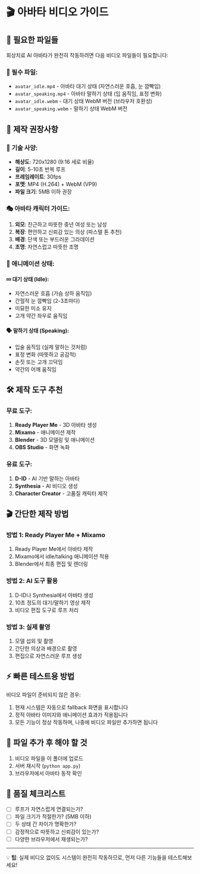 # 🎬 아바타 비디오 가이드

## 📁 필요한 파일들
회상치료 AI 아바타가 완전히 작동하려면 다음 비디오 파일들이 필요합니다:

### 🎯 필수 파일:
- `avatar_idle.mp4` - 아바타 대기 상태 (자연스러운 호흡, 눈 깜빡임)
- `avatar_speaking.mp4` - 아바타 말하기 상태 (입 움직임, 표정 변화)
- `avatar_idle.webm` - 대기 상태 WebM 버전 (브라우저 호환성)
- `avatar_speaking.webm` - 말하기 상태 WebM 버전

## 🎨 제작 권장사항

### 📐 기술 사양:
- **해상도**: 720x1280 (9:16 세로 비율)
- **길이**: 5-10초 반복 루프
- **프레임레이트**: 30fps
- **포맷**: MP4 (H.264) + WebM (VP9)
- **파일 크기**: 5MB 이하 권장

### 🎭 아바타 캐릭터 가이드:
1. **외모**: 친근하고 따뜻한 중년 여성 또는 남성
2. **복장**: 편안하고 신뢰감 있는 의상 (파스텔 톤 추천)
3. **배경**: 단색 또는 부드러운 그라데이션
4. **조명**: 자연스럽고 따뜻한 조명

### 🔄 애니메이션 상태:

#### 💤 대기 상태 (Idle):
- 자연스러운 호흡 (가슴 상하 움직임)
- 간헐적 눈 깜빡임 (2-3초마다)
- 미묘한 미소 유지
- 고개 약간 좌우로 움직임

#### 🗣️ 말하기 상태 (Speaking):
- 입술 움직임 (실제 말하는 것처럼)
- 표정 변화 (따뜻하고 공감적)
- 손짓 또는 고개 끄덕임
- 약간의 어깨 움직임

## 🛠️ 제작 도구 추천

### 무료 도구:
1. **Ready Player Me** - 3D 아바타 생성
2. **Mixamo** - 애니메이션 제작
3. **Blender** - 3D 모델링 및 애니메이션
4. **OBS Studio** - 화면 녹화

### 유료 도구:
1. **D-ID** - AI 기반 말하는 아바타
2. **Synthesia** - AI 비디오 생성
3. **Character Creator** - 고품질 캐릭터 제작

## 🎬 간단한 제작 방법

### 방법 1: Ready Player Me + Mixamo
1. Ready Player Me에서 아바타 제작
2. Mixamo에서 idle/talking 애니메이션 적용
3. Blender에서 최종 편집 및 렌더링

### 방법 2: AI 도구 활용
1. D-ID나 Synthesia에서 아바타 생성
2. 10초 정도의 대기/말하기 영상 제작
3. 비디오 편집 도구로 루프 처리

### 방법 3: 실제 촬영
1. 모델 섭외 및 촬영
2. 간단한 의상과 배경으로 촬영
3. 편집으로 자연스러운 루프 생성

## ⚡ 빠른 테스트용 방법

비디오 파일이 준비되지 않은 경우:
1. 현재 시스템은 자동으로 fallback 화면을 표시합니다
2. 정적 아바타 이미지와 애니메이션 효과가 적용됩니다
3. 모든 기능이 정상 작동하며, 나중에 비디오 파일만 추가하면 됩니다

## 📝 파일 추가 후 해야 할 것
1. 비디오 파일을 이 폴더에 업로드
2. 서버 재시작 (`python app.py`)
3. 브라우저에서 아바타 동작 확인

## 🎯 품질 체크리스트
- [ ] 루프가 자연스럽게 연결되는가?
- [ ] 파일 크기가 적절한가? (5MB 이하)
- [ ] 두 상태 간 차이가 명확한가?
- [ ] 감정적으로 따뜻하고 신뢰감이 있는가?
- [ ] 다양한 브라우저에서 재생되는가?

---
💡 **팁**: 실제 비디오 없이도 시스템이 완전히 작동하므로, 먼저 다른 기능들을 테스트해보세요!
